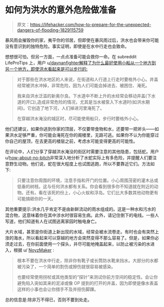 # 如何为洪水的意外危险做准备

> 原文：<https://lifehacker.com/how-to-prepare-for-the-unexpected-dangers-of-flooding-1829115759>

暴风雨会摧毁你的家，夷平你的邻居，但即使在暴风雨过后，洪水也会带来你可能没有意识到的独特危险。事实证明，即使是在水中行走也会致命。



想想很可怕，但另一方面，一点点准备可能会救你一命。在 subreddit LifeProTips 上，用户 u[/daynanfighter](https://www.reddit.com/user/daynanfighter)[解释了为什么最好使用小船从一个地方到另一个地方，即使洪水看起来是可以步行的:](https://www.reddit.com/r/LifeProTips/comments/9gjbld/lpt_for_those_in_flooded_areas_use_extreme/)

> 对于那些在洪水地区的人来说，在街道和人行道上行走时要格外小心。井盖经常被洪水冲掉，非常危险，因为人们可能会掉进去、被困住、淹死。
> 
> 我来自洪水泛滥的新奥尔良。下水道中不断上升的水经常会移动井盖(下水道的开口),造成非常危险的情况，尤其是当水被泵入下水道时(如洪水期间)。它创造了地下河，人们掉进河里淹死了。
> 
> 在穿越洪水淹没的城区时，尽可能使用船只，步行时要格外小心。

他们还建议，如果你逃到你家的顶层，不仅要带食物和水，还要带一把斧头——如果洪水足够严重，你可能会淹死在你的阁楼里，无路可逃。如果你不认为你能穿过你自己的屋顶，在去更高的楼层之前，考虑水可能变得更高的可能性。

在评论中，人们分享了穿越洪水淹没的街区时需要注意的其他隐患，包括蛇。用户 u/[how-about-no-bitch](https://www.reddit.com/user/how-about-no-bitch)非常深入地分析了水蛇实际上有多危险，并提醒人们要注意野生动物。他们说，蛇在很大程度上也试图逃跑，所以不要靠近它们。方法如下:

> 只要注意你周围的环境，注意手指和开门的位置。小心周围茂密的灌木丛或低垂的树枝。这与任何洪水都有关系。你会看到很多你不知道就在附近的动物。还有。看在该死的份上，小心火蚁和浮岛。它们比大多数其他动物更有可能搞砸你的一天。

其他重要提示:洪水几乎肯定不是由新鲜流动的雨水组成的。这是一种水和污水的混合物，这意味着你在其中涉水时很容易生病。此外，请记住倒下的电线。一些人写道，他们知道有人在试图逃离家园时触电身亡。

大片水域，甚至是你街道上新出现的水域，经常会被水流卷走。有时也会有突然上涨的海水，所以看起来可以穿越的地方会突然变得不那么容易了。但是，如果你必须走过去，在你前面使用一个探头，并尽可能地掩盖起来，以防止被污染的水进入，根据 u/ [NoyzMaker](https://www.reddit.com/user/NoyzMaker) :

> 根本不要在洪水中行走，除非你有靴子或长筒防水靴来挡水。大部分的水都被污染了，一个简单的割伤或擦伤就很容易被感染。
> 
> 也要经常使用拐杖或其他类型的“探针”来测试你前方空间的稳定性。会让你避免陷入突如其来的泥淖或像 OP 提到的打开的井盖，因为即使是像水表盖这样的小事也会让你措手不及并扭伤脚踝。

总的信息是:除非万不得已，否则不要到处走。